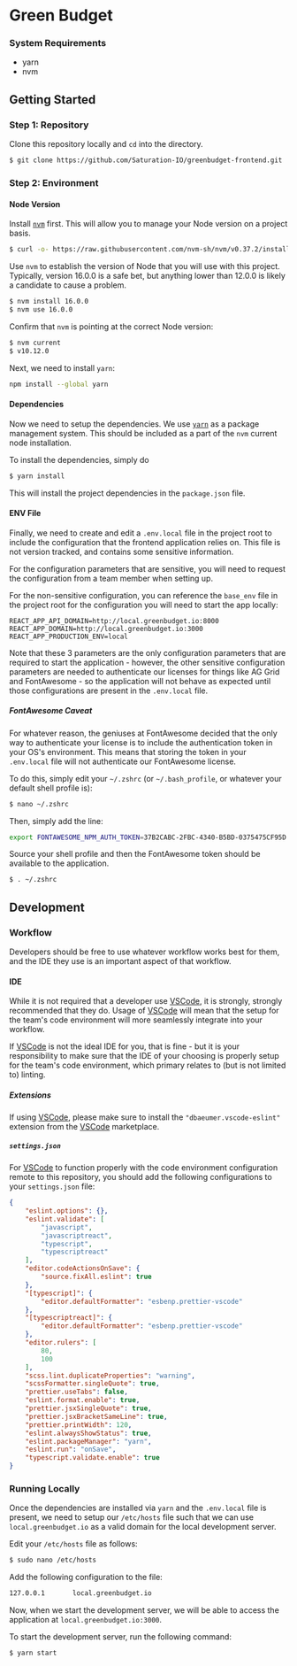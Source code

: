 # Green Budget

### System Requirements

- yarn
- nvm

## Getting Started

### Step 1: Repository

Clone this repository locally and `cd` into the directory.

```bash
$ git clone https://github.com/Saturation-IO/greenbudget-frontend.git
```

### Step 2: Environment

#### Node Version

Install [`nvm`](https://github.com/nvm-sh/nvm) first. This will
allow you to manage your Node version on a project basis.

```bash
$ curl -o- https://raw.githubusercontent.com/nvm-sh/nvm/v0.37.2/install.sh | bash
```

Use `nvm` to establish the version of Node that you will use with this project.
Typically, version 16.0.0 is a safe bet, but anything lower than 12.0.0 is likely
a candidate to cause a problem.

```bash
$ nvm install 16.0.0
$ nvm use 16.0.0
```

Confirm that `nvm` is pointing at the correct Node version:

```bash
$ nvm current
$ v10.12.0
```

Next, we need to install `yarn`:

```bash
npm install --global yarn
```

#### Dependencies

Now we need to setup the dependencies. We use [`yarn`](https://yarnpkg.com/)
as a package management system. This should be included as a part of the
`nvm` current node installation.

To install the dependencies, simply do

```bash
$ yarn install
```

This will install the project dependencies in the `package.json` file.

#### ENV File

Finally, we need to create and edit a `.env.local` file in the project root to
include the configuration that the frontend application relies on. This
file is not version tracked, and contains some sensitive information.

For the configuration parameters that are sensitive, you will need to request
the configuration from a team member when setting up.

For the non-sensitive configuration, you can reference the `base_env` file in
the project root for the configuration you will need to start the app locally:

```
REACT_APP_API_DOMAIN=http://local.greenbudget.io:8000
REACT_APP_DOMAIN=http://local.greenbudget.io:3000
REACT_APP_PRODUCTION_ENV=local
```

Note that these 3 parameters are the only configuration parameters that are
required to start the application - however, the other sensitive configuration
parameters are needed to authenticate our licenses for things like AG Grid and
FontAwesome - so the application will not behave as expected until those
configurations are present in the `.env.local` file.

##### FontAwesome Caveat

For whatever reason, the geniuses at FontAwesome decided that the only way to
authenticate your license is to include the authentication token in your OS's
environment.  This means that storing the token in your `.env.local` file will
not authenticate our FontAwesome license.

To do this, simply edit your `~/.zshrc` (or `~/.bash_profile`, or whatever your
default shell profile is):

```bash
$ nano ~/.zshrc
```

Then, simply add the line:

```bash
export FONTAWESOME_NPM_AUTH_TOKEN=37B2CABC-2FBC-4340-B5BD-0375475CF95D
```

Source your shell profile and then the FontAwesome token should be available to
the application.

```bash
$ . ~/.zshrc
```

## Development

### Workflow

Developers should be free to use whatever workflow works best for them, and the
IDE they use is an important aspect of that workflow.

#### IDE

While it is not required that a developer use
[VSCode](https://code.visualstudio.com/), it is strongly, strongly recommended
that they do.  Usage of [VSCode](https://code.visualstudio.com/) will mean that
the setup for the team's code environment will more seamlessly integrate into
your workflow.

If [VSCode](https://code.visualstudio.com/) is not the ideal IDE for you, that
is fine - but it is your responsibility to make sure that the IDE of your
choosing is properly setup for the team's code environment, which primary relates
to (but is not limited to) linting.

##### Extensions

If using [VSCode](https://code.visualstudio.com/), please make sure to
install the `"dbaeumer.vscode-eslint"` extension from the
[VSCode](https://code.visualstudio.com/) marketplace.

##### `settings.json`

For [VSCode](https://code.visualstudio.com/) to function properly with the
code environment configuration remote to this repository, you should add the
following configurations to your `settings.json` file:

```json
{
	"eslint.options": {},
	"eslint.validate": [
		"javascript",
		"javascriptreact",
		"typescript",
		"typescriptreact"
	],
	"editor.codeActionsOnSave": {
		"source.fixAll.eslint": true
	},
	"[typescript]": {
		"editor.defaultFormatter": "esbenp.prettier-vscode"
	},
	"[typescriptreact]": {
		"editor.defaultFormatter": "esbenp.prettier-vscode"
	},
	"editor.rulers": [
		80,
		100
	],
	"scss.lint.duplicateProperties": "warning",
	"scssFormatter.singleQuote": true,
	"prettier.useTabs": false,
	"eslint.format.enable": true,
	"prettier.jsxSingleQuote": true,
	"prettier.jsxBracketSameLine": true,
	"prettier.printWidth": 120,
	"eslint.alwaysShowStatus": true,
	"eslint.packageManager": "yarn",
	"eslint.run": "onSave",
	"typescript.validate.enable": true
}
```

### Running Locally

Once the dependencies are installed via `yarn` and the `.env.local` file is
present, we need to setup our `/etc/hosts` file such that we can use
`local.greenbudget.io` as a valid domain for the local development server.

Edit your `/etc/hosts` file as follows:

```bash
$ sudo nano /etc/hosts
```

Add the following configuration to the file:

```bash
127.0.0.1       local.greenbudget.io
```

Now, when we start the development server, we will be able to access the
application at `local.greenbudget.io:3000`.

To start the development server, run the following command:

```bash
$ yarn start
```

